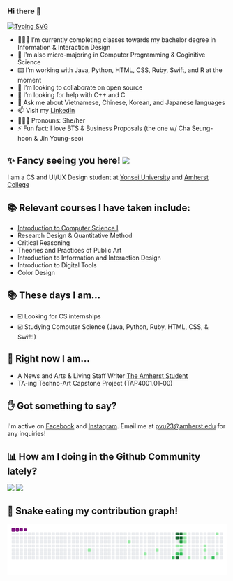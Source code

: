### Hi there 👋 
[![Typing SVG](https://readme-typing-svg.herokuapp.com?duration=1500&multiline=true&lines=This+is+Pho;and+I+am+not+your+rice+noodles+%F0%9F%8D%9C)](https://git.io/typing-svg)

- 👩🏻‍💻 I’m currently completing classes towards my bachelor degree in Information & Interaction Design 
- 🧠 I'm also micro-majoring in Computer Programming & Coginitive Science
- ⌨️ I’m working with Java, Python, HTML, CSS, Ruby, Swift, and R at the moment
- 👯 I’m looking to collaborate on open source
- 🤔 I’m looking for help with C++ and C
- 💬 Ask me about Vietnamese, Chinese, Korean, and Japanese languages
- 📫 Visit my [LinkedIn](https://www.linkedin.com/in/phovu/)
- 👩🏻‍💼 Pronouns: She/her
- ⚡ Fun fact: I love BTS & Business Proposals (the one w/ Cha Seung-hoon & Jin Young-seo)

## ✨ Fancy seeing you here! <img src="https://media4.giphy.com/media/3oEjI4sFlp73fvEYgw/200.gif" width="30px">

I am a CS and UI/UX Design student at [Yonsei University](https://www.yonsei.ac.kr/) and [Amherst College](https://www.amherst.edu/)

## 📚 Relevant courses I have taken include:
- [Introduction to Computer Science I](https://drive.google.com/file/d/1fiwIFOjUVlQWlP2lZ-d2sAGOTpMlO9QM/view?usp=sharing)
- Research Design & Quantitative Method
- Critical Reasoning
- Theories and Practices of Public Art
- Introduction to Information and Interaction Design
- Introduction to Digital Tools
- Color Design

## 📚 These days I am...

- ☑️ Looking for CS internships
- ☑️ Studying Computer Science (Java, Python, Ruby, HTML, CSS, & Swift!)

## 🚀 Right now I am...

- A News and Arts & Living Staff Writer [The Amherst Student](https://amherststudent.com/)
- TA-ing Techno-Art Capstone Project (TAP4001.01-00)


## ✋ Got something to say?

I'm active on [Facebook](https://www.facebook.com/pvu23/) and [Instagram](https://www.instagram.com/photvu).
Email me at pvu23@amherst.edu for any inquiries!

## 📊 How am I doing in the Github Community lately? 

![](https://github-readme-stats.vercel.app/api?username=phovu&theme=tokyonight)
![](https://github-readme-stats.vercel.app/api/top-langs/?username=phovu)


## 🐍 Snake eating my contribution graph!

![snake gif](https://github.com/phovu/phovu/blob/output/github-contribution-grid-snake.gif)

